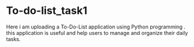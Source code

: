 # To-do-list_task1
  Here i am uploading a  To-Do-List application using Python programming . this application is useful and help  users to manage and organize their daily tasks. 
